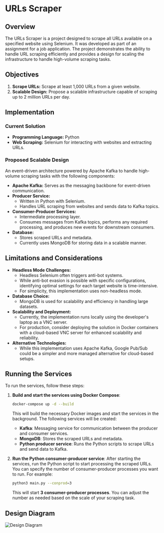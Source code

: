# URLs Scraper

## Overview

The URLs Scraper is a project designed to scrape all URLs available on a specified website using Selenium. It was developed as part of an assignment for a job application. The project demonstrates the ability to handle URL scraping efficiently and provides a design for scaling the infrastructure to handle high-volume scraping tasks.

## Objectives

1. **Scrape URLs:** Scrape at least 1,000 URLs from a given website.
2. **Scalable Design:** Propose a scalable infrastructure capable of scraping up to 2 million URLs per day.

## Implementation

### Current Solution

* **Programming Language:** Python
* **Web Scraping:** Selenium for interacting with websites and extracting URLs.

### Proposed Scalable Design

An event-driven architecture powered by Apache Kafka to handle high-volume scraping tasks with the following components:

* **Apache Kafka:** Serves as the messaging backbone for event-driven communication.
* **Producer Service:**
  * Written in Python with Selenium.
  * Handles URL scraping from websites and sends data to Kafka topics.
* **Consumer-Producer Services:**
  * Intermediate processing layer.
  * Consumes messages from Kafka topics, performs any required processing, and produces new events for downstream consumers.
* **Database:**
  * Stores scraped URLs and metadata.
  * Currently uses MongoDB for storing data in a scalable manner.

## Limitations and Considerations

* **Headless Mode Challenges:**
  * Headless Selenium often triggers anti-bot systems.
  * While anti-bot evasion is possible with specific configurations, identifying optimal settings for each target website is time-intensive.
  * For simplicity, this implementation uses non-headless mode.
* **Database Choice:**
  * MongoDB is used for scalability and efficiency in handling large datasets.
* **Scalability and Deployment:**
  * Currently, the implementation runs locally using the developer's laptop as a VNC server.
  * For production, consider deploying the solution in Docker containers with a cloud-based VNC server for enhanced scalability and reliability.
* **Alternative Technologies:**
  * While this implementation uses Apache Kafka, Google Pub/Sub could be a simpler and more managed alternative for cloud-based setups.

## Running the Services

To run the services, follow these steps:

1. **Build and start the services using Docker Compose**:
    ```bash
    docker-compose up -d --build
    ```

    This will build the necessary Docker images and start the services in the background. The following services will be created:
    - **Kafka**: Messaging service for communication between the producer and consumer services.
    - **MongoDB**: Stores the scraped URLs and metadata.
    - **Python producer service**: Runs the Python scripts to scrape URLs and send data to Kafka.

2. **Run the Python consumer-producer service**:
    After starting the services, run the Python script to start processing the scraped URLs. You can specify the number of consumer-producer processes you want to run. For example:

    ```bash
    python3 main.py --conprod=3
    ```

    This will start **3 consumer-producer processes**. You can adjust the number as needed based on the scale of your scraping task.

## Design Diagram

![Design Diagram](http://www.plantuml.com/plantuml/proxy?src=https://raw.githubusercontent.com/notalentgeek/URLs_scraper/refs/heads/master/umls/design_diagram.uml)
